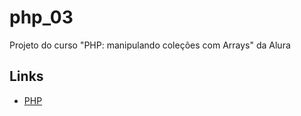 # php_03

Projeto do curso "PHP: manipulando coleções com Arrays" da Alura

## Links

- [PHP](https://www.php.net/)
